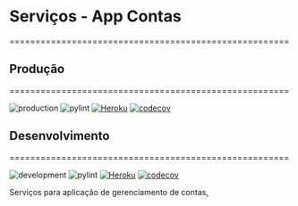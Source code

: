 # Serviços - App Contas
======================================================

## Produção
======================================================

![production](https://github.com/ggarciabas/contas-bckgrd/workflows/prod/badge.svg)
![pylint](https://github.com/ggarciabas/contas-bckgrd/workflows/pylint_prod/badge.svg)
[![Heroku](https://heroku-badge.herokuapp.com/?app=contas-bckend&style=flat)](https://contas-bckend.herokuapp.com)
[![codecov](https://codecov.io/gh/ggarciabas/contas-bckend/branch/master/graph/badge.svg)](https://codecov.io/gh/ggarciabas/contas-bckend/branch/master)

## Desenvolvimento
======================================================

![development](https://github.com/ggarciabas/contas-bckgrd/workflows/dev/badge.svg)
![pylint](https://github.com/ggarciabas/contas-bckgrd/workflows/pylint_dev/badge.svg)
[![Heroku](https://heroku-badge.herokuapp.com/?app=contas-bckend&style=flat)](https://contas-bckend.herokuapp.com)
[![codecov](https://codecov.io/gh/ggarciabas/contas-bckend/branch/dev/graph/badge.svg)](https://codecov.io/gh/ggarciabas/contas-bckend/branch/dev)


Serviços para aplicação de gerenciamento de contas[.](https://repo-analytics.github.io/ggarciabas/contas-bckgrd/traffic)
